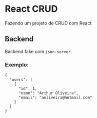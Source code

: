 # React CRUD
Fazendo um projeto de CRUD com React

## Backend
Backend fake com `json-server`.

### Exemplo:
```
{
  "users": [
    {
      "id": 1,
      "name": "Arthur Oliveira",
      "email": "aoliveira@hotmail.com"
    }
  ]
}
```